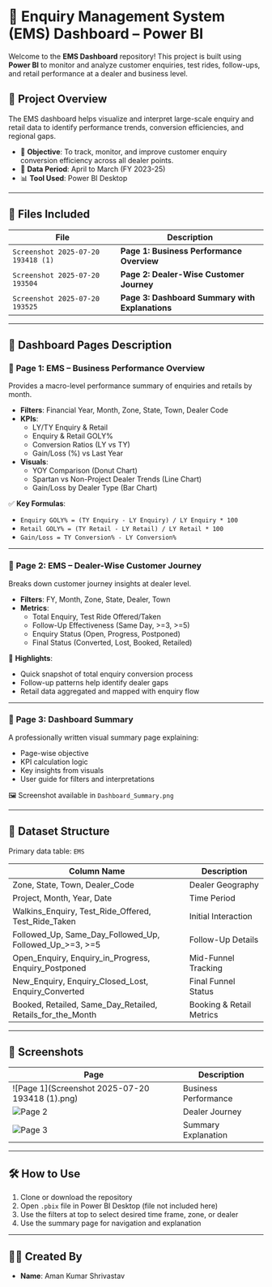 # 🚀 Enquiry Management System (EMS) Dashboard – Power BI

Welcome to the **EMS Dashboard** repository! This project is built using **Power BI** to monitor and analyze customer enquiries, test rides, follow-ups, and retail performance at a dealer and business level.

## 📂 Project Overview

The EMS dashboard helps visualize and interpret large-scale enquiry and retail data to identify performance trends, conversion efficiencies, and regional gaps.

- 🎯 **Objective**: To track, monitor, and improve customer enquiry conversion efficiency across all dealer points.
- 📅 **Data Period**: April to March (FY 2023-25)
- 📊 **Tool Used**: Power BI Desktop

---

## 📁 Files Included

| File | Description |
|------|-------------|
| `Screenshot 2025-07-20 193418 (1)` | **Page 1: Business Performance Overview** |
| `Screenshot 2025-07-20 193504` | **Page 2: Dealer-Wise Customer Journey** |
| `Screenshot 2025-07-20 193525` | **Page 3: Dashboard Summary with Explanations** |

---

## 📃 Dashboard Pages Description

### 🔹 **Page 1: EMS – Business Performance Overview**

Provides a macro-level performance summary of enquiries and retails by month.

- **Filters**: Financial Year, Month, Zone, State, Town, Dealer Code
- **KPIs**:
  - LY/TY Enquiry & Retail
  - Enquiry & Retail GOLY%
  - Conversion Ratios (LY vs TY)
  - Gain/Loss (%) vs Last Year
- **Visuals**:
  - YOY Comparison (Donut Chart)
  - Spartan vs Non-Project Dealer Trends (Line Chart)
  - Gain/Loss by Dealer Type (Bar Chart)

✅ **Key Formulas**:
- `Enquiry GOLY% = (TY Enquiry - LY Enquiry) / LY Enquiry * 100`
- `Retail GOLY% = (TY Retail - LY Retail) / LY Retail * 100`
- `Gain/Loss = TY Conversion% - LY Conversion%`

---

### 🔹 **Page 2: EMS – Dealer-Wise Customer Journey**

Breaks down customer journey insights at dealer level.

- **Filters**: FY, Month, Zone, State, Dealer, Town
- **Metrics**:
  - Total Enquiry, Test Ride Offered/Taken
  - Follow-Up Effectiveness (Same Day, >=3, >=5)
  - Enquiry Status (Open, Progress, Postponed)
  - Final Status (Converted, Lost, Booked, Retailed)

📌 **Highlights**:
- Quick snapshot of total enquiry conversion process
- Follow-up patterns help identify dealer gaps
- Retail data aggregated and mapped with enquiry flow

---

### 🔹 **Page 3: Dashboard Summary**

A professionally written visual summary page explaining:

- Page-wise objective
- KPI calculation logic
- Key insights from visuals
- User guide for filters and interpretations

🖼️ Screenshot available in `Dashboard_Summary.png`

---

## 🧮 Dataset Structure

Primary data table: `EMS`

| Column Name | Description |
|-------------|-------------|
| Zone, State, Town, Dealer_Code | Dealer Geography |
| Project, Month, Year, Date     | Time Period |
| Walkins_Enquiry, Test_Ride_Offered, Test_Ride_Taken | Initial Interaction |
| Followed_Up, Same_Day_Followed_Up, Followed_Up_>=3, >=5 | Follow-Up Details |
| Open_Enquiry, Enquiry_in_Progress, Enquiry_Postponed | Mid-Funnel Tracking |
| New_Enquiry, Enquiry_Closed_Lost, Enquiry_Converted | Final Funnel Status |
| Booked, Retailed, Same_Day_Retailed, Retails_for_the_Month | Booking & Retail Metrics |

---

## 📸 Screenshots

| Page | Description |
|------|-------------|
| ![Page 1](Screenshot 2025-07-20 193418 (1).png) | Business Performance |
| ![Page 2](./Screenshot_2025_07_20_172800.png) | Dealer Journey |
| ![Page 3](./Dashboard_Summary.png)           | Summary Explanation |

---

## 🛠️ How to Use

1. Clone or download the repository
2. Open `.pbix` file in Power BI Desktop (file not included here)
3. Use the filters at top to select desired time frame, zone, or dealer
4. Use the summary page for navigation and explanation

---

## 👨‍💼 Created By

- **Name**: Aman Kumar  Shrivastav

